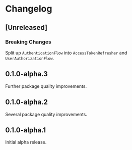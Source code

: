 # Changelog

## [Unreleased]

### Breaking Changes

Split up `AuthenticationFlow` into `AccessTokenRefresher` and `UserAuthorizationFlow`.

## 0.1.0-alpha.3

Further package quality improvements.

## 0.1.0-alpha.2

Several package quality improvements.

## 0.1.0-alpha.1

Initial alpha release.
